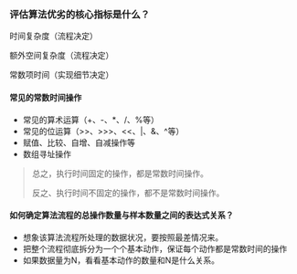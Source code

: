 ### 评估算法优劣的核心指标是什么？

时间复杂度（流程决定）

额外空间复杂度（流程决定）

常数项时间（实现细节决定）

#### 常见的常数时间操作

- 常见的算术运算（+、-、*、/、%等）
- 常见的位运算（>>、>>>、<<、|、&、^等）
- 赋值、比较、自增、自减操作等
- 数组寻址操作

> 总之，执行时间固定的操作，都是常数时间操作。
>
> 反之、执行时间不固定的操作，都不是常数时间操作。

#### 如何确定算法流程的总操作数量与样本数量之间的表达式关系？

- 想象该算法流程所处理的数据状况，要按照最差情况来。
- 把整个流程彻底拆分为一个个基本动作，保证每个动作都是常数时间的操作
- 如果数据量为N，看看基本动作的数量和N是什么关系。